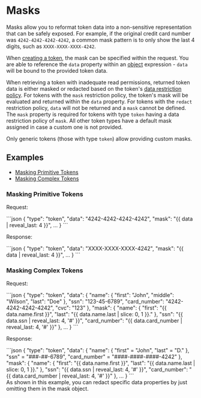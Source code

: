 # Masks

Masks allow you to reformat token data into a non-sensitive representation that can be safely exposed. For example, if the original credit card number was `4242-4242-4242-4242`, a common mask pattern is to only show the last 4 digits, such as `XXXX-XXXX-XXXX-4242`.

When [creating a token](/#tokens-create-token), the mask can be specified within the request.
You are able to reference the `data` property within an [object](#language-objects) expression -
`data` will be bound to the provided token data.

When retrieving a token with inadequate read permissions, returned token data is either masked or redacted based on the token's [data restriction policy](/#tokens-token-restriction-policies). For tokens with the `mask` restriction policy, the token's mask will be evaluated and returned within the `data` property. For tokens with the `redact`  restriction policy, `data` will not be returned and a `mask` cannot be defined. The `mask` property is required for tokens with type `token` having a data restriction policy of `mask`. All other token types have a default mask assigned in case a custom one is not provided. 

<aside class="notice">
  <span>Only generic tokens (those with type <code>token</code>) allow providing custom masks.</span>
</aside>

## Examples

- [Masking Primitive Tokens](#masks-examples-masking-primitive-tokens)
- [Masking Complex Tokens](#masks-examples-masking-complex-tokens)

### Masking Primitive Tokens

Request:

<div class="center-column"></div>
```json
{
  "type": "token",
  "data": "4242-4242-4242-4242",
  "mask": "{{ data | reveal_last: 4 }}",
  ...
}
```

Response:

<div class="center-column"></div>
```json
{
  "type": "token",
  "data": "XXXX-XXXX-XXXX-4242",
  "mask": "{{ data | reveal_last: 4 }}",
  ...
}
```

### Masking Complex Tokens

Request:

<div class="center-column"></div>
```json
{
  "type": "token",
  "data": {
    "name": { 
      "first": "John", 
      "middle": "Wilson", 
      "last": "Doe" 
    },
    "ssn": "123-45-6789",
    "card_number": "4242-4242-4242-4242",
    "cvc": "123"
  },
  "mask": {
    "name": {
      "first": "{{ data.name.first }}",
      "last": "{{ data.name.last | slice: 0, 1 }}."
    },
    "ssn": "{{ data.ssn | reveal_last: 4, '#' }}",
    "card_number": "{{ data.card_number | reveal_last: 4, '#' }}"
  },
  ...
}
```

Response:

<div class="center-column"></div>
```json
{
  "type": "token",
  "data": {
    "name": { 
      "first" = "John",  
      "last" = "D." 
    },
    "ssn" = "###-##-6789",
    "card_number" = "####-####-####-4242"
  },
  "mask": {
    "name": {
      "first": "{{ data.name.first }}",
      "last": "{{ data.name.last | slice: 0, 1 }}."
    },
    "ssn": "{{ data.ssn | reveal_last: 4, '#' }}",
    "card_number": "{{ data.card_number | reveal_last: 4, '#' }}"
  },
  ...
}
```

<aside class="notice">
  <span>As shown in this example, you can redact specific data properties by just omitting them in the mask object.</span>
</aside>